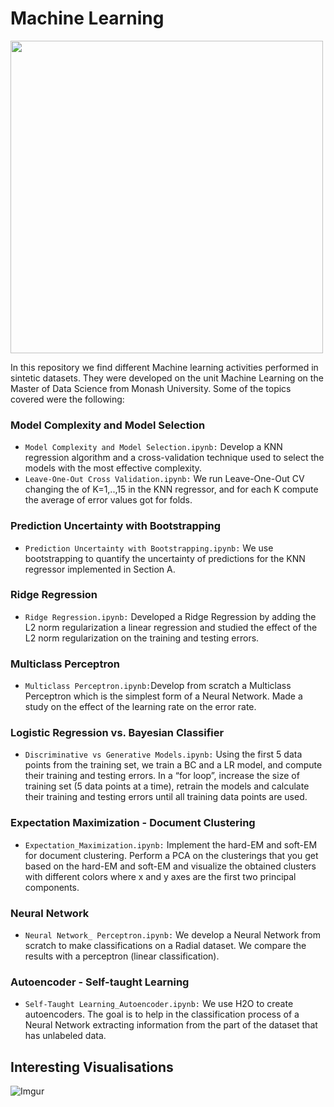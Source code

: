 # Machine Learning

<img src="https://i.imgur.com/Q59tXx6.png" width="500">

In this repository we find different Machine learning activities performed in sintetic datasets. They were developed on the unit Machine Learning on the Master of Data Science from Monash University. Some of the topics covered were the following:

### Model Complexity and Model Selection

- `Model Complexity and Model Selection.ipynb:` Develop a KNN regression algorithm and a cross-validation technique used to select the models with the most effective complexity.
- `Leave-One-Out Cross Validation.ipynb:`  We run Leave-One-Out CV changing the of K=1,..,15 in the KNN regressor, and for each K compute the average of error values got for folds. 

### Prediction Uncertainty with Bootstrapping

- `Prediction Uncertainty with Bootstrapping.ipynb:` We use bootstrapping to quantify the uncertainty of predictions for the KNN regressor implemented in Section A. 

### Ridge Regression

- `Ridge Regression.ipynb:` Developed a Ridge Regression by adding the L2 norm regularization a linear regression and studied the effect of the L2 norm regularization on the training and testing errors.

### Multiclass Perceptron

- `Multiclass Perceptron.ipynb:`Develop from scratch a Multiclass Perceptron which is the simplest form of a Neural Network. Made a study on the effect of the learning rate on the error rate.

### Logistic Regression vs. Bayesian Classifier

- `Discriminative vs Generative Models.ipynb:` Using the first 5 data points from the training set, we train a BC and a LR model, and compute their training and testing errors. In a “for loop”, increase the size of training set (5 data points at a time), retrain the models and calculate their training and testing errors until all training data points are used. 

### Expectation Maximization - Document Clustering

- `Expectation_Maximization.ipynb:` Implement the hard-EM and soft-EM for document clustering. Perform a PCA on the clusterings that you get based on the hard-EM and soft-EM and visualize the obtained clusters with different colors where x and y axes are the first two principal components.

### Neural Network

- `Neural Network_ Perceptron.ipynb:` We develop a Neural Network from scratch to make classifications on a Radial dataset. We compare the results with a perceptron (linear classification).  

### Autoencoder - Self-taught Learning

- `Self-Taught Learning_Autoencoder.ipynb:` We use H2O to create autoencoders. The goal is to help in the classification process of a Neural Network extracting information from the part of the dataset that has unlabeled data. 

## Interesting Visualisations

![Imgur](https://i.imgur.com/XfCBh6N.png)